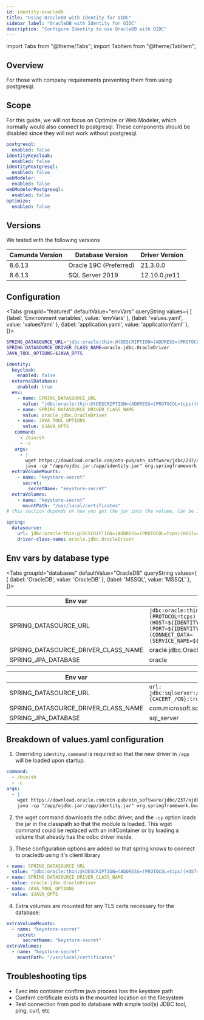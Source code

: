 ```yaml
---
id: identity-oracledb
title: "Using OracleDB with Identity for OIDC"
sidebar_label: "OracleDB with Identity for OIDC"
description: "Configure Identity to use OracleDB with OIDC"
---
```


import Tabs from "@theme/Tabs";
import TabItem from "@theme/TabItem";

## Overview

For those with company requirements preventing them from using postgresql.

## Scope

For this guide, we will not focus on Optimize or Web Modeler, which normally would also connect to postgresql. These components should be disabled since they will not work without postgresql.

```yaml
postgresql:
  enabled: false
identityKeycloak:
  enabled: false
identityPostgresql:
  enabled: false
webModeler:
  enabled: false
webModelerPostgresql:
  enabled: false
optimize:
  enabled: false
```

## Versions

We tested with the following versions

| Camunda Version | Database Version       | Driver Version |
| --------------- | ---------------------- | -------------- |
| 8.6.13          | Oracle 19C (Preferred) | 21.3.0.0       |
| 8.6.13          | SQL Server 2019        | 12.10.0.jre11  |

## Configuration

<Tabs groupId="featured" defaultValue="envVars" queryString values={
[
{label: 'Environment variables', value: 'envVars' },
{label: 'values.yaml', value: 'valuesYaml' },
{label: 'application.yaml', value: 'applicationYaml' },
]}>
<TabItem value="envVars">

```sh
SPRING_DATASOURCE_URL="jdbc:oracle:thin:@(DESCRIPTION=(ADDRESS=(PROTOCOL=tcps)(HOST=oracle.example.com)(PORT=2484))(CONNECT_DATA=(SERVICE_NAME=orcl)))"
SPRING_DATASOURCE_DRIVER_CLASS_NAME=oracle.jdbc.OracleDriver
JAVA_TOOL_OPTIONS=$JAVA_OPTS
```

</TabItem>
<TabItem value="valuesYaml">

```yaml
identity:
  keycloak:
    enabled: false
  externalDatabase:
    enabled: true
  env:
    - name: SPRING_DATASOURCE_URL
      value: "jdbc:oracle:thin:@(DESCRIPTION=(ADDRESS=(PROTOCOL=tcps)(HOST=oracle.example.com)(PORT=2484))(CONNECT_DATA=(SERVICE_NAME=orcl)))"
    - name: SPRING_DATASOURCE_DRIVER_CLASS_NAME
      value: oracle.jdbc.OracleDriver
    - name: JAVA_TOOL_OPTIONS
      value: $JAVA_OPTS
   command:
     - /bin/sh
     - -c
   args:
     - |
       wget https://download.oracle.com/otn-pub/otn_software/jdbc/237/ojdbc17.jar -O /app/ojdbc.jar
       java -cp "/app/ojdbc.jar:/app/identity.jar" org.springframework.boot.loader.launch.JarLauncher
  extraVolumeMounts:
    - name: "keystore-secret"
      secret:
        secretName: "keystore-secret"
  extraVolumes:
    - name: "keystore-secret"
      mountPath: "/usr/local/certificates"
# this section depends on how you get the jar into the volume. Can be initContainer, can be existing volume.
```

</TabItem>
<TabItem value="applicationYaml">

```yaml
spring:
  datasource:
    url: jdbc:oracle:thin:@(DESCRIPTION=(ADDRESS=(PROTOCOL=tcps)(HOST=oracle.example.com)(PORT=2484))(CONNECT_DATA=(SERVICE_NAME=orcl)))
    driver-class-name: oracle.jdbc.OracleDriver
```

</TabItem>

</Tabs>

## Env vars by database type

<Tabs groupId="databases" defaultValue="OracleDB" queryString values={
[
{label: 'OracleDB', value: 'OracleDB' },
{label: 'MSSQL', value: 'MSSQL' },
]}>
<TabItem value="OracleDB">

| Env var                             | Value                                                                                                                                                                                 |
| ----------------------------------- | ------------------------------------------------------------------------------------------------------------------------------------------------------------------------------------- |
| SPRING_DATASOURCE_URL               | `jdbc:oracle:thin:@(DESCRIPTION=(ADDRESS=(PROTOCOL=tcps)(HOST=${IDENTITY_DATABASE_HOST:})(PORT=${IDENTITY_DATABASE_PORT:}))(CONNECT_DATA=(SERVICE_NAME=${IDENTITY_DATABASE_NAME:})))` |
| SPRING_DATASOURCE_DRIVER_CLASS_NAME | oracle.jdbc.OracleDriver                                                                                                                                                              |
| SPRING_JPA_DATABASE                 | oracle                                                                                                                                                                                |

</TabItem>
<TabItem value="MSSQL">

| Env var                             | Value                                                                                                                                                                                              |
| ----------------------------------- | -------------------------------------------------------------------------------------------------------------------------------------------------------------------------------------------------- |
| SPRING_DATASOURCE_URL               | `url: jdbc:sqlserver://${IDENTITY_DATABASE_HOST:}:${IDENTITY_DATABASE_PORT:};databaseName=${IDENTITY_DATABASE_NAME:};encrypt=true;hostNameInCertificate={CACERT_/CN};trustServerCertificate=false` |
| SPRING_DATASOURCE_DRIVER_CLASS_NAME | com.microsoft.sqlserver.jdbc.SQLServerDriver                                                                                                                                                       |
| SPRING_JPA_DATABASE                 | sql_server                                                                                                                                                                                         |

</TabItem>

</Tabs>

## Breakdown of values.yaml configuration

1. Overriding `identity.command` is required so that the new driver in `/app` will be loaded upon startup.

```yaml
command:
  - /bin/sh
  - -c
args:
  - |
    wget https://download.oracle.com/otn-pub/otn_software/jdbc/237/ojdbc17.jar -O /app/ojdbc.jar
    java -cp "/app/ojdbc.jar:/app/identity.jar" org.springframework.boot.loader.launch.JarLauncher
```

2. the wget command downloads the odbc driver, and the `-cp` option loads the jar in the classpath so that the module is loaded. This wget command could be replaced with an initContainer or by loading a volume that already has the odbc driver inside.

3. These configuration options are added so that spring knows to connect to oracledb using it's client library

```yaml
- name: SPRING_DATASOURCE_URL
  value: "jdbc:oracle:thin:@(DESCRIPTION=(ADDRESS=(PROTOCOL=tcps)(HOST=oracle.example.com)(PORT=2484))(CONNECT_DATA=(SERVICE_NAME=orcl)))"
- name: SPRING_DATASOURCE_DRIVER_CLASS_NAME
  value: oracle.jdbc.OracleDriver
- name: JAVA_TOOL_OPTIONS
  value: $JAVA_OPTS
```

4. Extra volumes are mounted for any TLS certs necessary for the database:

```yaml
extraVolumeMounts:
  - name: "keystore-secret"
    secret:
      secretName: "keystore-secret"
extraVolumes:
  - name: "keystore-secret"
    mountPath: "/usr/local/certificates"
```

## Troubleshooting tips

- Exec into container confirm java process has the keystore path
- Confirm certificate exists in the mounted location on the filesystem
- Test connection from pod to database with simple tool(s) JDBC tool, ping, curl, etc
